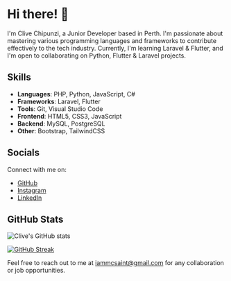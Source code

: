 # Hi there! 👋

I'm Clive Chipunzi, a Junior Developer based in Perth. I'm passionate about mastering various programming languages and frameworks to contribute effectively to the tech industry. Currently, I'm learning Laravel & Flutter, and I'm open to collaborating on Python, Flutter & Laravel projects.

## Skills  

- **Languages**: PHP, Python, JavaScript, C#
- **Frameworks**: Laravel, Flutter
- **Tools**: Git, Visual Studio Code
- **Frontend**: HTML5, CSS3, JavaScript
- **Backend**: MySQL, PostgreSQL
- **Other**: Bootstrap, TailwindCSS

## Socials  

Connect with me on:
- [GitHub](https://www.github.com/cliveeee)
- [Instagram](http://www.instagram.com/i_am_mcsaint)
- [LinkedIn](https://www.linkedin.com/in/clive-tendai-chipunzi)

## GitHub Stats  

![Clive's GitHub stats](https://github-readme-stats.vercel.app/api?username=cliveeee&show_icons=true&count_private=true&theme=dark)

[![GitHub Streak](https://github-readme-streak-stats.herokuapp.com/?user=cliveeee&theme=dark)](https://github.com/cliveeee)

Feel free to reach out to me at [iammcsaint@gmail.com](mailto:iammcsaint@gmail.com) for any collaboration or job opportunities.
